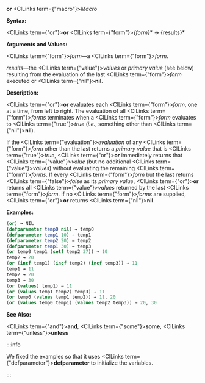 **or** <ClLinks  term={"macro"}><i>Macro</i></ClLinks>

**Syntax:**

<ClLinks  term={"or"}><b>or</b></ClLinks> <ClLinks  term={"form"}><i>\{form\}</i></ClLinks>\* → \{results\}\*

**Arguments and Values:**

<ClLinks  term={"form"}><i>form</i></ClLinks>—a <ClLinks  term={"form"}><i>form</i></ClLinks>.

*results*—the <ClLinks  term={"value"}><i>values</i></ClLinks> or *primary value* (see below) resulting from the evaluation of the last <ClLinks  term={"form"}><i>form</i></ClLinks> executed or <ClLinks  term={"nil"}><b>nil</b></ClLinks>.

**Description:**

<ClLinks  term={"or"}><b>or</b></ClLinks> evaluates each <ClLinks  term={"form"}><i>form</i></ClLinks>, one at a time, from left to right. The evaluation of all <ClLinks  term={"form"}><i>forms</i></ClLinks> terminates when a <ClLinks  term={"form"}><i>form</i></ClLinks> evaluates to <ClLinks  term={"true"}><i>true</i></ClLinks> (*i.e.*, something other than <ClLinks  term={"nil"}><b>nil</b></ClLinks>).

If the <ClLinks  term={"evaluation"}><i>evaluation</i></ClLinks> of any <ClLinks  term={"form"}><i>form</i></ClLinks> other than the last returns a *primary value* that is <ClLinks  term={"true"}><i>true</i></ClLinks>, <ClLinks  term={"or"}><b>or</b></ClLinks> immediately returns that <ClLinks  term={"value"}><i>value</i></ClLinks> (but no additional <ClLinks  term={"value"}><i>values</i></ClLinks>) without evaluating the remaining <ClLinks  term={"form"}><i>forms</i></ClLinks>. If every <ClLinks  term={"form"}><i>form</i></ClLinks> but the last returns <ClLinks  term={"false"}><i>false</i></ClLinks> as its *primary value*, <ClLinks  term={"or"}><b>or</b></ClLinks> returns all <ClLinks  term={"value"}><i>values</i></ClLinks> returned by the last <ClLinks  term={"form"}><i>form</i></ClLinks>. If no <ClLinks  term={"form"}><i>forms</i></ClLinks> are supplied, <ClLinks  term={"or"}><b>or</b></ClLinks> returns <ClLinks  term={"nil"}><b>nil</b></ClLinks>.

**Examples:**

```lisp
(or) → NIL 
(defparameter temp0 nil) → temp0
(defparameter temp1 10) → temp1
(defparameter temp2 20) → temp2
(defparameter temp1 30) → temp3
(or temp0 temp1 (setf temp2 37)) → 10
temp2 → 20 
(or (incf temp1) (incf temp2) (incf temp3)) → 11 
temp1 → 11 
temp2 → 20 
temp3 → 30 
(or (values) temp1) → 11 
(or (values temp1 temp2) temp3) → 11 
(or temp0 (values temp1 temp2)) → 11, 20 
(or (values temp0 temp1) (values temp2 temp3)) → 20, 30 
```

**See Also:**

<ClLinks  term={"and"}><b>and</b></ClLinks>, <ClLinks  term={"some"}><b>some</b></ClLinks>, <ClLinks  term={"unless"}><b>unless</b></ClLinks>

:::info

We fixed the examples so that it uses <ClLinks  term={"defparameter"}><b>defparameter</b></ClLinks> to initialize the variables.

:::
